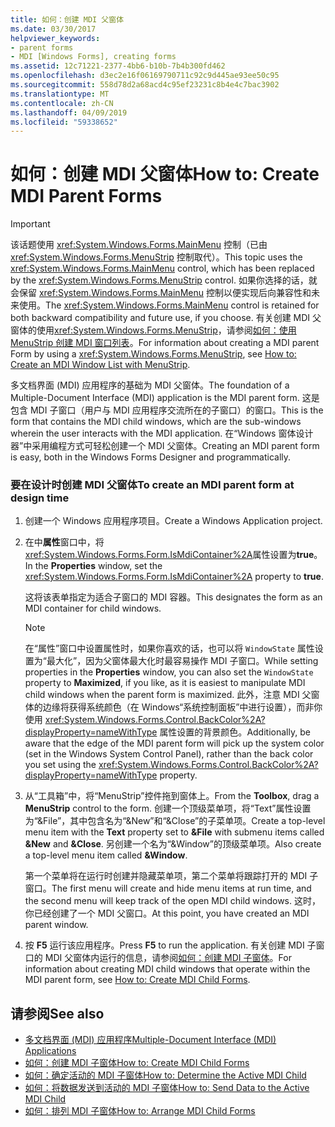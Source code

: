 ```yaml
---
title: 如何：创建 MDI 父窗体
ms.date: 03/30/2017
helpviewer_keywords:
- parent forms
- MDI [Windows Forms], creating forms
ms.assetid: 12c71221-2377-4bb6-b10b-7b4b300fd462
ms.openlocfilehash: d3ec2e16f06169790711c92c9d445ae93ee50c95
ms.sourcegitcommit: 558d78d2a68acd4c95ef23231c8b4e4c7bac3902
ms.translationtype: MT
ms.contentlocale: zh-CN
ms.lasthandoff: 04/09/2019
ms.locfileid: "59338652"
---
```

# <a name="how-to-create-mdi-parent-forms"></a><span data-ttu-id="6dfb0-102">如何：创建 MDI 父窗体</span><span class="sxs-lookup"><span data-stu-id="6dfb0-102">How to: Create MDI Parent Forms</span></span>
> [!IMPORTANT]
>  <span data-ttu-id="6dfb0-103">该话题使用 <xref:System.Windows.Forms.MainMenu> 控制（已由 <xref:System.Windows.Forms.MenuStrip> 控制取代）。</span><span class="sxs-lookup"><span data-stu-id="6dfb0-103">This topic uses the <xref:System.Windows.Forms.MainMenu> control, which has been replaced by the <xref:System.Windows.Forms.MenuStrip> control.</span></span> <span data-ttu-id="6dfb0-104">如果你选择的话，就会保留 <xref:System.Windows.Forms.MainMenu> 控制以便实现后向兼容性和未来使用。</span><span class="sxs-lookup"><span data-stu-id="6dfb0-104">The <xref:System.Windows.Forms.MainMenu> control is retained for both backward compatibility and future use, if you choose.</span></span>  <span data-ttu-id="6dfb0-105">有关创建 MDI 父窗体的使用<xref:System.Windows.Forms.MenuStrip>，请参阅[如何：使用 MenuStrip 创建 MDI 窗口列表](../controls/how-to-create-an-mdi-window-list-with-menustrip-windows-forms.md)。</span><span class="sxs-lookup"><span data-stu-id="6dfb0-105">For information about creating a MDI parent Form by using a <xref:System.Windows.Forms.MenuStrip>, see [How to: Create an MDI Window List with MenuStrip](../controls/how-to-create-an-mdi-window-list-with-menustrip-windows-forms.md).</span></span>  
  
 <span data-ttu-id="6dfb0-106">多文档界面 (MDI) 应用程序的基础为 MDI 父窗体。</span><span class="sxs-lookup"><span data-stu-id="6dfb0-106">The foundation of a Multiple-Document Interface (MDI) application is the MDI parent form.</span></span> <span data-ttu-id="6dfb0-107">这是包含 MDI 子窗口（用户与 MDI 应用程序交流所在的子窗口）的窗口。</span><span class="sxs-lookup"><span data-stu-id="6dfb0-107">This is the form that contains the MDI child windows, which are the sub-windows wherein the user interacts with the MDI application.</span></span> <span data-ttu-id="6dfb0-108">在“Windows 窗体设计器”中采用编程方式可轻松创建一个 MDI 父窗体。</span><span class="sxs-lookup"><span data-stu-id="6dfb0-108">Creating an MDI parent form is easy, both in the Windows Forms Designer and programmatically.</span></span>  
  
### <a name="to-create-an-mdi-parent-form-at-design-time"></a><span data-ttu-id="6dfb0-109">要在设计时创建 MDI 父窗体</span><span class="sxs-lookup"><span data-stu-id="6dfb0-109">To create an MDI parent form at design time</span></span>  
  
1. <span data-ttu-id="6dfb0-110">创建一个 Windows 应用程序项目。</span><span class="sxs-lookup"><span data-stu-id="6dfb0-110">Create a Windows Application project.</span></span>  
  
2. <span data-ttu-id="6dfb0-111">在中**属性**窗口中，将<xref:System.Windows.Forms.Form.IsMdiContainer%2A>属性设置为**true**。</span><span class="sxs-lookup"><span data-stu-id="6dfb0-111">In the **Properties** window, set the <xref:System.Windows.Forms.Form.IsMdiContainer%2A> property to **true**.</span></span>  
  
     <span data-ttu-id="6dfb0-112">这将该表单指定为适合子窗口的 MDI 容器。</span><span class="sxs-lookup"><span data-stu-id="6dfb0-112">This designates the form as an MDI container for child windows.</span></span>  
  
    > [!NOTE]
    >  <span data-ttu-id="6dfb0-113">在“属性”窗口中设置属性时，如果你喜欢的话，也可以将 `WindowState` 属性设置为“最大化”，因为父窗体最大化时最容易操作 MDI 子窗口。</span><span class="sxs-lookup"><span data-stu-id="6dfb0-113">While setting properties in the **Properties** window, you can also set the `WindowState` property to **Maximized**, if you like, as it is easiest to manipulate MDI child windows when the parent form is maximized.</span></span> <span data-ttu-id="6dfb0-114">此外，注意 MDI 父窗体的边缘将获得系统颜色（在 Windows“系统控制面板”中进行设置），而非你使用 <xref:System.Windows.Forms.Control.BackColor%2A?displayProperty=nameWithType> 属性设置的背景颜色。</span><span class="sxs-lookup"><span data-stu-id="6dfb0-114">Additionally, be aware that the edge of the MDI parent form will pick up the system color (set in the Windows System Control Panel), rather than the back color you set using the <xref:System.Windows.Forms.Control.BackColor%2A?displayProperty=nameWithType> property.</span></span>  
  
3. <span data-ttu-id="6dfb0-115">从“工具箱”中，将“MenuStrip”控件拖到窗体上。</span><span class="sxs-lookup"><span data-stu-id="6dfb0-115">From the **Toolbox**, drag a **MenuStrip** control to the form.</span></span> <span data-ttu-id="6dfb0-116">创建一个顶级菜单项，将“Text”属性设置为“&File”，其中包含名为“&New”和“&Close”的子菜单项。</span><span class="sxs-lookup"><span data-stu-id="6dfb0-116">Create a top-level menu item with the **Text** property set to **&File** with submenu items called **&New** and **&Close**.</span></span> <span data-ttu-id="6dfb0-117">另创建一个名为“&Window”的顶级菜单项。</span><span class="sxs-lookup"><span data-stu-id="6dfb0-117">Also create a top-level menu item called **&Window**.</span></span>  
  
     <span data-ttu-id="6dfb0-118">第一个菜单将在运行时创建并隐藏菜单项，第二个菜单将跟踪打开的 MDI 子窗口。</span><span class="sxs-lookup"><span data-stu-id="6dfb0-118">The first menu will create and hide menu items at run time, and the second menu will keep track of the open MDI child windows.</span></span> <span data-ttu-id="6dfb0-119">这时，你已经创建了一个 MDI 父窗口。</span><span class="sxs-lookup"><span data-stu-id="6dfb0-119">At this point, you have created an MDI parent window.</span></span>  
  
4. <span data-ttu-id="6dfb0-120">按 **F5** 运行该应用程序。</span><span class="sxs-lookup"><span data-stu-id="6dfb0-120">Press **F5** to run the application.</span></span> <span data-ttu-id="6dfb0-121">有关创建 MDI 子窗口的 MDI 父窗体内运行的信息，请参阅[如何：创建 MDI 子窗体](how-to-create-mdi-child-forms.md)。</span><span class="sxs-lookup"><span data-stu-id="6dfb0-121">For information about creating MDI child windows that operate within the MDI parent form, see [How to: Create MDI Child Forms](how-to-create-mdi-child-forms.md).</span></span>  
  
## <a name="see-also"></a><span data-ttu-id="6dfb0-122">请参阅</span><span class="sxs-lookup"><span data-stu-id="6dfb0-122">See also</span></span>

- [<span data-ttu-id="6dfb0-123">多文档界面 (MDI) 应用程序</span><span class="sxs-lookup"><span data-stu-id="6dfb0-123">Multiple-Document Interface (MDI) Applications</span></span>](multiple-document-interface-mdi-applications.md)
- [<span data-ttu-id="6dfb0-124">如何：创建 MDI 子窗体</span><span class="sxs-lookup"><span data-stu-id="6dfb0-124">How to: Create MDI Child Forms</span></span>](how-to-create-mdi-child-forms.md)
- [<span data-ttu-id="6dfb0-125">如何：确定活动的 MDI 子窗体</span><span class="sxs-lookup"><span data-stu-id="6dfb0-125">How to: Determine the Active MDI Child</span></span>](how-to-determine-the-active-mdi-child.md)
- [<span data-ttu-id="6dfb0-126">如何：将数据发送到活动的 MDI 子窗体</span><span class="sxs-lookup"><span data-stu-id="6dfb0-126">How to: Send Data to the Active MDI Child</span></span>](how-to-send-data-to-the-active-mdi-child.md)
- [<span data-ttu-id="6dfb0-127">如何：排列 MDI 子窗体</span><span class="sxs-lookup"><span data-stu-id="6dfb0-127">How to: Arrange MDI Child Forms</span></span>](how-to-arrange-mdi-child-forms.md)
